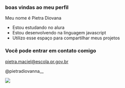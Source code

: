 ###  boas vindas ao meu perfil

Meu nome é Pietra Diovana

- Estou estudando no alura
- Estou desenvolvendo na linguagem javascript
- Utilizo esse espaço para compartilhar meus projetos

### Você pode entrar em contato comigo

pietra.maciel@escola.pr.gov.br

@pietradiovanna__


![](![image](https://github.com/Pietramaciel/Pietramaciel/assets/134937140/e4fff142-544c-479d-af44-605bf5afe305))
